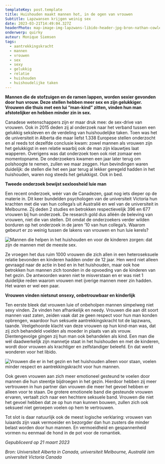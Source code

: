 ```yaml
---
templateKey: post.template
title: Huishouden maakt mannen hot, in de ogen van vrouwen
Subtitle: Lapzwansen krijgen weinig sex
date: 2023-03-21T14:49:04.327Z
headerPhoto: map-image-img-lapzwans-libido-header-jpg-bron-nathan-cowley-onderschrift-libido-lapzwans-header
onderwerp: quirky
auteur: Monique Siemsen
tags:
  - aantrekkingskracht
  - mannen
  - vrouwen
  - sex
  - sexy
  - gelukkig
  - relatie
  - huishouden
  - huishoudelijke taken
---
```

**Mannen die de stofzuigen en de ramen lappen, worden sexier gevonden door hun vrouw. Deze stellen hebben meer sex en zijn gelukkiger. Vrouwen die thuis met een lui “man-kind” zitten, vinden hun man afstotelijker en hebben minder zin in sex.**

Canadese wetenschappers zijn er maar druk mee: de sex-drive van vrouwen. Ook in 2015 deden zij al onderzoek naar het verband tussen een gelukkig seksleven en de verdeling van huishoudelijke taken. Toen was het de universiteit in Alberta die maar liefst 1.338 Europese stellen onderzocht en al reeds tot dezelfde conclusie kwam: zowel mannen als vrouwen zijn het gelukkigst in een relatie waarbij ook de man zijn klauwtjes laat wapperen. Overigens was dat onderzoek toen ook niet zomaar een momentopname. De onderzoekers kwamen een jaar later terug om polshoogte te nemen, zullen we maar zeggen. Hun bevindingen waren duidelijk: de stellen die het een jaar terug al lekker geregeld hadden in het huishouden, waren nog steeds het gelukkigst. Ook in bed.

**Tweede onderzoek bewijst sexloosheid luie man**

Een recent onderzoek, wéér van de Canadezen, gaat nog iets dieper op de materie in. Dit keer bundelden psychologen van de universiteit Victoria hun krachten met die van hun collega’s uit Australië en wel van de universiteit in Melbourne. Zij deden 2 studies en betrokken respectievelijk 396 en 677 vrouwen bij hun onderzoek. De research gold dus alléén de beleving van vrouwen, niet die van stellen. Dit omdat de onderzoekers verder wilden borduren op het onderzoek in de jaren ‘10 van hun collega’s. Waarom gebeurt er zo weinig tussen de lakens van vrouwen en hun luie kerels?

![Mannen die helpen in het huishouden en voor de kinderen zorgen: dat zijn de mannen met de meeste sex.](/img/lapzwans-libido-koken.jpg "Pixabay.com")

Ze vroegen het dus ruim 1000 vrouwen die zich allen in een heteroseksuele relatie bevonden en kinderen hadden onder de 12 jaar. Hen werd niet alleen gevraagd naar de actie in bed en in het huishouden, maar ook hoe betrokken hun mannen zich toonden in de opvoeding van de kinderen van het gezin. De antwoorden waren niet te misverstaan en er was niet 1 duidelijke reden waarom vrouwen met ijverige mannen meer zin hadden. Het waren er wel een paar. 

**Vrouwen vinden nietsnut onsexy, onbetrouwbaar en kinderlijk**

Ten eerste bleek dat vrouwen luie of onbeholpen mannen simpelweg niet sexy vinden. Ze vinden hen afhankelijk en needy. Vrouwen die aan dit soort mannen vast zaten, zeiden vaak dat ze geen respect voor hun man konden opbrengen, waardoor hun seksuele aantrekkingskracht tot de lapzwans, taande. Veelgehoorde klacht van deze vrouwen op hun kind-man was, dat zij zich behandeld voelden als moeder in plaats van als vrouw. Dientengevolge gingen zij hun man ook behandelen als kind. Een man die wél daadwerkelijk zijn mannetje staat in het huishouden en met de kinderen, wordt door vrouwen als krachtiger en zelfstandiger beleefd. En dat werkt wonderen voor het libido.

![Vrouwen die er in het gezin en het huishouden alleen voor staan, voelen minder respect en aantrekkingskracht voor hun mannen.](/img/lapzwans-libido-vrouw.jpg "Pixabay.com")

Ook geven vrouwen aan zich meer emotioneel gesteund te voelen door mannen die hun steentje bijdroegen in het gezin. Hierdoor hebben zij meer vertrouwen in hun partner dan vrouwen die meer het gevoel hebben er alleen voor te staan. De grotere emotionele band die gesteunde vrouwen ervaren, vertaalt zich naar een hechtere seksuele band. Vrouwen die niet het gevoel hebben dat ze op hun man kunnen bouwen, zullen zich ook seksueel niet geroepen voelen op hem te vertrouwen.

Tot slot is daar natuurlijk ook de meest logische verklaring: vrouwen van luiaards zijn vaak vermoeider en bezorgder dan hun zusters die minder belast worden door hun mannen. En vermoeidheid en gespannenheid vormen nu eenmaal de hond in de pot voor de romantiek.

*Gepubliceerd op 21 maart 2023*

*Bron: Universiteit Alberta in Canada, universiteit Melbourne, Australië ism universiteit Victoria Canada*